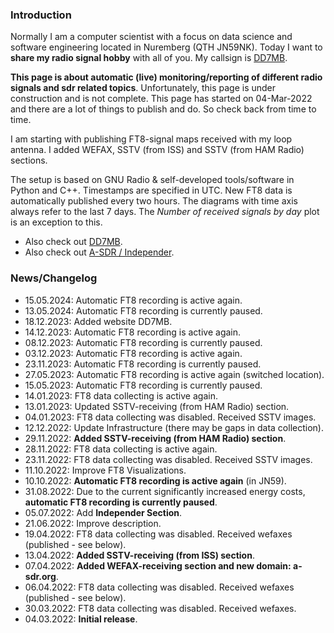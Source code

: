 ### Introduction

Normally I am a computer scientist with a focus on data science and software engineering located in Nuremberg (QTH JN59NK). Today I want to **share my radio signal hobby** with all of you. My callsign is [DD7MB](https://dd7mb.de).

**This page is about automatic (live) monitoring/reporting of different radio signals and sdr related topics**. Unfortunately, this page is under construction and is not complete. This page has started on 04-Mar-2022 and there are a lot of things to publish and do. So check back from time to time.

I am starting with publishing FT8-signal maps received with my loop antenna. I added WEFAX, SSTV (from ISS) and SSTV (from HAM Radio) sections.

The setup is based on GNU Radio & self-developed tools/software in Python and C++. Timestamps are specified in UTC. New FT8 data is automatically published every two hours. The diagrams with time axis always refer to the last 7 days. The *Number of received signals by day* plot is an exception to this.

- Also check out [DD7MB](https://dd7mb.de).
- Also check out [A-SDR / Independer](https://a-sdr.org/).

### News/Changelog

- 15.05.2024: Automatic FT8 recording is active again.
- 13.05.2024: Automatic FT8 recording is currently paused.
- 18.12.2023: Added website DD7MB.
- 14.12.2023: Automatic FT8 recording is active again.
- 08.12.2023: Automatic FT8 recording is currently paused.
- 03.12.2023: Automatic FT8 recording is active again.
- 23.11.2023: Automatic FT8 recording is currently paused.
- 27.05.2023: Automatic FT8 recording is active again (switched location).
- 15.05.2023: Automatic FT8 recording is currently paused.
- 14.01.2023: FT8 data collecting is active again.
- 13.01.2023: Updated SSTV-receiving (from HAM Radio) section.
- 04.01.2023: FT8 data collecting was disabled. Received SSTV images.
- 12.12.2022: Update Infrastructure (there may be gaps in data collection).
- 29.11.2022: **Added SSTV-receiving (from HAM Radio) section**.
- 28.11.2022: FT8 data collecting is active again.
- 23.11.2022: FT8 data collecting was disabled. Received SSTV images.
- 11.10.2022: Improve FT8 Visualizations.
- 10.10.2022: **Automatic FT8 recording is active again** (in JN59).
- 31.08.2022: Due to the current significantly increased energy costs, **automatic FT8 recording is currently paused**.
- 05.07.2022: Add **Independer Section**.
- 21.06.2022: Improve description.
- 19.04.2022: FT8 data collecting was disabled. Received wefaxes (published - see below).
- 13.04.2022: **Added  SSTV-receiving (from ISS) section**.
- 07.04.2022: **Added  WEFAX-receiving section and new domain: a-sdr.org**.
- 06.04.2022: FT8 data collecting was disabled. Received wefaxes (published - see below).
- 30.03.2022: FT8 data collecting was disabled. Received wefaxes.
- 04.03.2022: **Initial release**.
